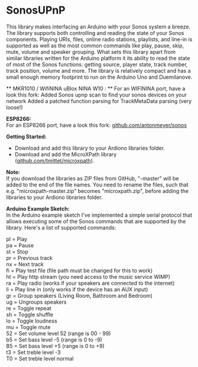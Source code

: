 # SonosUPnP

This library makes interfacing an Arduino with your Sonos system a breeze. The
library supports both controlling and reading the state of your Sonos components.
Playing URIs, files, online radio stations, playlists, and line-in is supported
as well as the most common commands like play, pause, skip, mute, volume and
speaker grouping. What sets this library apart from similar libraries written
for the Arduino platform it its ability to read the state of most of the Sonos
functions: getting source, player state, track number, track position, volume
and more. The library is relatively compact and has a small enough memory
footprint to run on the Arduino Uno and Duemilanove.

** MKR1010 / WifiNINA uBlox NINA W10 : **
For an WIFININA port, have a look this fork:
Added Sonos upnp scan to find your sonos devices on your network
Added a patched function parsing for TrackMetaData parsing (very loose!)

**ESP8266:**  
For an ESP8266 port, have a look this fork:
[github.com/antonmeyer/sonos](https://github.com/antonmeyer/sonos)

**Getting Started:**
- Download and add this library to your Ardiono libraries folder.
- Download and add the MicroXPath library
([github.com/tmittet/microxpath](https://github.com/tmittet/microxpath)).

**Note:**  
If you download the libraries as ZIP files from GitHub, "-master" will be added
to the end of the file names. You need to rename the files, such that e.g.
"microxpath-master.zip" becomes "microxpath.zip", before adding the libraries
to your Ardiono libraries folder.

**Arduino Example Sketch:**  
In the Arduino example sketch I've implemented a simple serial protocol that
allows executing some of the Sonos commands that are supported by the library.
Here's a list of supported commands:

pl = Play  
pa = Pause  
st = Stop  
pr = Previous track  
nx = Next track  
fi = Play test file (file path must be changed for this to work)  
ht = Play http stream (you need access to the music service WIMP)  
ra = Play radio (works if your speakers are connected to the internet)  
li = Play line in (only works if the device has an AUX input)  
gr = Group speakers (Living Room, Bathroom and Bedroom)  
ug = Ungroups speakers  
re = Toggle repeat  
sh = Toggle shuffle  
lo = Toggle loudness  
mu = Toggle mute  
52 = Set volume level 52 (range is 00 - 99)  
b5 = Set bass level -5 (range is 0 to -9)  
B5 = Set bass level +5 (range is 0 to +9)  
t3 = Set treble level -3  
T0 = Set treble level normal  
